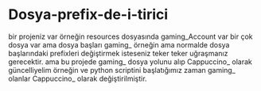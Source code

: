 # Dosya-prefix-de-i-tirici
bir projeniz var örneğin resources dosyasında gaming_Account var bir çok dosya var ama dosya başları gaming_ örneğin ama normalde dosya başlarındaki prefixleri değiştirmek isteseniz teker teker uğraşmanız gerecektir. ama bu projede gaming_ dosya yolunu alıp Cappuccino_  olarak güncelliyelim örneğin ve python scriptini başlatığımız zaman gaming_ olanlar Cappuccino_  olarak değiştirilmiştir. 
